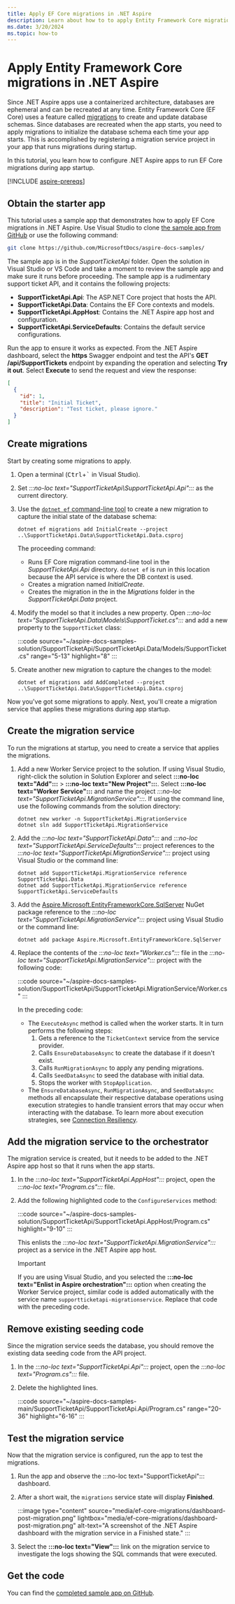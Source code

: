 ```yaml
---
title: Apply EF Core migrations in .NET Aspire
description: Learn about how to to apply Entity Framework Core migrations in .NET Aspire
ms.date: 3/20/2024
ms.topic: how-to
---
```


# Apply Entity Framework Core migrations in .NET Aspire

Since .NET Aspire apps use a containerized architecture, databases are ephemeral and can be recreated at any time. Entity Framework Core (EF Core) uses a feature called [migrations](/ef/core/managing-schemas/migrations) to create and update database schemas. Since databases are recreated when the app starts, you need to apply migrations to initialize the database schema each time your app starts. This is accomplished by registering a migration service project in your app that runs migrations during startup.

In this tutorial, you learn how to configure .NET Aspire apps to run EF Core migrations during app startup.

[!INCLUDE [aspire-prereqs](../includes/aspire-prereqs.md)]

## Obtain the starter app

This tutorial uses a sample app that demonstrates how to apply EF Core migrations in .NET Aspire. Use Visual Studio to clone [the sample app from GitHub](https://github.com/MicrosoftDocs/aspire-docs-samples/) or use the following command:

```bash
git clone https://github.com/MicrosoftDocs/aspire-docs-samples/
```

The sample app is in the *SupportTicketApi* folder. Open the solution in Visual Studio or VS Code and take a moment to review the sample app and make sure it runs before proceeding. The sample app is a rudimentary support ticket API, and it contains the following projects:

- **SupportTicketApi.Api**: The ASP.NET Core project that hosts the API.
- **SupportTicketApi.Data**: Contains the EF Core contexts and models.
- **SupportTicketApi.AppHost**: Contains the .NET Aspire app host and configuration.
- **SupportTicketApi.ServiceDefaults**: Contains the default service configurations.

Run the app to ensure it works as expected. From the .NET Aspire dashboard, select the **https** Swagger endpoint and test the API's **GET /api/SupportTickets** endpoint by expanding the operation and selecting **Try it out**. Select **Execute** to send the request and view the response:

```json
[
  {
    "id": 1,
    "title": "Initial Ticket",
    "description": "Test ticket, please ignore."
  }
]
```

## Create migrations

Start by creating some migrations to apply.

1. Open a terminal (<kbd>Ctrl</kbd>+<kbd>\`</kbd> in Visual Studio).
1. Set *:::no-loc text="SupportTicketApi\SupportTicketApi.Api":::* as the current directory.
1. Use the [`dotnet ef` command-line tool](/ef/core/managing-schemas/migrations/#install-the-tools) to create a new migration to capture the initial state of the database schema:

    ```dotnetcli
    dotnet ef migrations add InitialCreate --project ..\SupportTicketApi.Data\SupportTicketApi.Data.csproj
    ```

    The proceeding command:

      - Runs EF Core migration command-line tool in the *SupportTicketApi.Api* directory. `dotnet ef` is run in this location because the API service is where the DB context is used.
      - Creates a migration named *InitialCreate*.
      - Creates the migration in the in the *Migrations* folder in the *SupportTicketApi.Data* project.

1. Modify the model so that it includes a new property. Open *:::no-loc text="SupportTicketApi.Data\Models\SupportTicket.cs":::* and add a new property to the `SupportTicket` class:

    :::code source="~/aspire-docs-samples-solution/SupportTicketApi/SupportTicketApi.Data/Models/SupportTicket.cs" range="5-13" highlight="8" :::

1. Create another new migration to capture the changes to the model:

    ```dotnetcli
    dotnet ef migrations add AddCompleted --project ..\SupportTicketApi.Data\SupportTicketApi.Data.csproj
    ```

Now you've got some migrations to apply. Next, you'll create a migration service that applies these migrations during app startup.

## Create the migration service

To run the migrations at startup, you need to create a service that applies the migrations.

1. Add a new Worker Service project to the solution. If using Visual Studio, right-click the solution in Solution Explorer and select **:::no-loc text="Add":::** > **:::no-loc text="New Project":::**. Select **:::no-loc text="Worker Service":::** and name the project *:::no-loc text="SupportTicketApi.MigrationService":::*. If using the command line, use the following commands from the solution directory:

    ```dotnetcli
    dotnet new worker -n SupportTicketApi.MigrationService
    dotnet sln add SupportTicketApi.MigrationService
    ```

1. Add the *:::no-loc text="SupportTicketApi.Data":::* and *:::no-loc text="SupportTicketApi.ServiceDefaults":::* project references to the *:::no-loc text="SupportTicketApi.MigrationService":::* project using Visual Studio or the command line:

    ```dotnetcli
    dotnet add SupportTicketApi.MigrationService reference SupportTicketApi.Data
    dotnet add SupportTicketApi.MigrationService reference SupportTicketApi.ServiceDefaults
    ```

1. Add the [Aspire.Microsoft.EntityFrameworkCore.SqlServer](https://www.nuget.org/packages/Aspire.Microsoft.EntityFrameworkCore.SqlServer) NuGet package reference to the *:::no-loc text="SupportTicketApi.MigrationService":::* project using Visual Studio or the command line:

    ```dotnetcli
    dotnet add package Aspire.Microsoft.EntityFrameworkCore.SqlServer
    ```

1. Replace the contents of the *:::no-loc text="Worker.cs":::* file in the *:::no-loc text="SupportTicketApi.MigrationService":::* project with the following code:

    :::code source="~/aspire-docs-samples-solution/SupportTicketApi/SupportTicketApi.MigrationService/Worker.cs" :::

    In the preceding code:

    - The `ExecuteAsync` method is called when the worker starts. It in turn performs the following steps:
      1. Gets a reference to the `TicketContext` service from the service provider.
      1. Calls `EnsureDatabaseAsync` to create the database if it doesn't exist.
      1. Calls `RunMigrationAsync` to apply any pending migrations.
      1. Calls `SeedDataAsync` to seed the database with initial data.
      1. Stops the worker with `StopApplication`.
    - The `EnsureDatabaseAsync`, `RunMigrationAsync`, and `SeedDataAsync` methods all encapsulate their respective database operations using execution strategies to handle transient errors that may occur when interacting with the database. To learn more about execution strategies, see [Connection Resiliency](/ef/core/miscellaneous/connection-resiliency).

## Add the migration service to the orchestrator

The migration service is created, but it needs to be added to the .NET Aspire app host so that it runs when the app starts.

1. In the *:::no-loc text="SupportTicketApi.AppHost":::* project, open the *:::no-loc text="Program.cs":::* file.
1. Add the following highlighted code to the `ConfigureServices` method:

    :::code source="~/aspire-docs-samples-solution/SupportTicketApi/SupportTicketApi.AppHost/Program.cs" highlight="9-10" :::

    This enlists the *:::no-loc text="SupportTicketApi.MigrationService":::* project as a service in the .NET Aspire app host.

    > [!IMPORTANT]
    > If you are using Visual Studio, and you selected the **:::no-loc text="Enlist in Aspire orchestration":::** option when creating the Worker Service project, similar code is added automatically with the service name `supportticketapi-migrationservice`. Replace that code with the preceding code.

## Remove existing seeding code

Since the migration service seeds the database, you should remove the existing data seeding code from the API project.

1. In the *:::no-loc text="SupportTicketApi.Api":::* project, open the *:::no-loc text="Program.cs":::* file.
1. Delete the highlighted lines.

    :::code source="~/aspire-docs-samples-main/SupportTicketApi/SupportTicketApi.Api/Program.cs" range="20-36" highlight="6-16" :::

## Test the migration service

Now that the migration service is configured, run the app to test the migrations.

1. Run the app and observe the :::no-loc text="SupportTicketApi"::: dashboard.
1. After a short wait, the `migrations` service state will display **Finished**.

    :::image type="content" source="media/ef-core-migrations/dashboard-post-migration.png" lightbox="media/ef-core-migrations/dashboard-post-migration.png" alt-text="A screenshot of the .NET Aspire dashboard with the migration service in a Finished state." :::

1. Select the **:::no-loc text="View":::** link on the migration service to investigate the logs showing the SQL commands that were executed.

## Get the code

You can find the [completed sample app on GitHub](https://github.com/MicrosoftDocs/aspire-docs-samples/tree/solution/SupportTicketApi).
